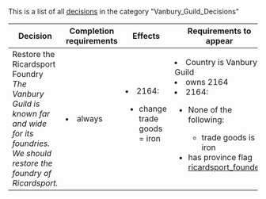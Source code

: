 This is a list of all [decisions](decisions.md) in the category "Vanbury_Guild_Decisions"

| Decision | Completion requirements | Effects | Requirements to appear |
| ----- | ------ | ----- | ------ |
| <a name="vanbury_guild_restore_the_foundry">Restore the Ricardsport Foundry</a><br />*The Vanbury Guild is known far and wide for its foundries. We should restore the foundry of Ricardsport.* | <li>always</li> | <li>2164:</li><ul><li>change trade goods = iron</li></ul> | <li>Country is Vanbury Guild</li><li>owns 2164</li><li>2164:</li><ul><li>None of the following:</li><ul><li>trade goods is iron</li></ul><li>has province flag [ricardsport_founded](../flags/ricardsport_founded.md)</li></ul> |
